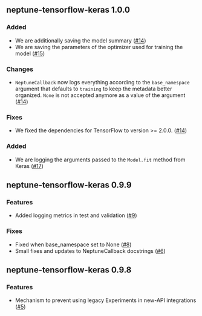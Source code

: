 ## neptune-tensorflow-keras 1.0.0

### Added

- We are additionally saving the model summary ([#14](https://github.com/neptune-ai/neptune-tensorflow-keras/pull/14))
- We are saving the parameters of the optimizer used for training the model ([#15](https://github.com/neptune-ai/neptune-tensorflow-keras/pull/15))

### Changes

- `NeptuneCallback` now logs everything according to the `base_namespace` argument that defaults to `training`
  to keep the metadata better organized. `None` is not accepted anymore as a value of the argument ([#14](https://github.com/neptune-ai/neptune-tensorflow-keras/pull/14))

### Fixes

- We fixed the dependencies for TensorFlow to version >= 2.0.0. ([#14](https://github.com/neptune-ai/neptune-tensorflow-keras/pull/14))

### Added

- We are logging the arguments passed to the `Model.fit` method from Keras ([#17](https://github.com/neptune-ai/neptune-tensorflow-keras/pull/17))

## neptune-tensorflow-keras 0.9.9

### Features
- Added logging metrics in test and validation ([#9](https://github.com/neptune-ai/neptune-tensorflow-keras/pull/9))

### Fixes
- Fixed when base_namespace set to None ([#8](https://github.com/neptune-ai/neptune-tensorflow-keras/pull/8))
- Small fixes and updates to NeptuneCallback docstrings ([#6](https://github.com/neptune-ai/neptune-tensorflow-keras/pull/6))

## neptune-tensorflow-keras 0.9.8

### Features
- Mechanism to prevent using legacy Experiments in new-API integrations ([#5](https://github.com/neptune-ai/neptune-tensorflow-keras/pull/5))
